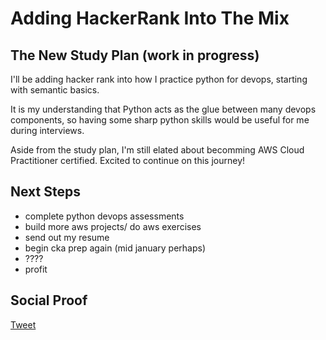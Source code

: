 
# Adding HackerRank Into The Mix

## The New Study Plan (work in progress)

I'll be adding hacker rank into how I practice python for devops, starting with semantic basics.

It is my understanding that Python acts as the glue between many devops components, so having some sharp python skills would be useful for me during interviews.

Aside from the study plan, I'm still elated about becomming AWS Cloud Practitioner certified. Excited to continue on this journey!

## Next Steps

- complete python devops assessments
- build more aws projects/ do aws exercises
- send out my resume
- begin cka prep again (mid january perhaps)
- ????
- profit

## Social Proof

[Tweet](https://twitter.com/lrnallday/status/1340619630038138880)
